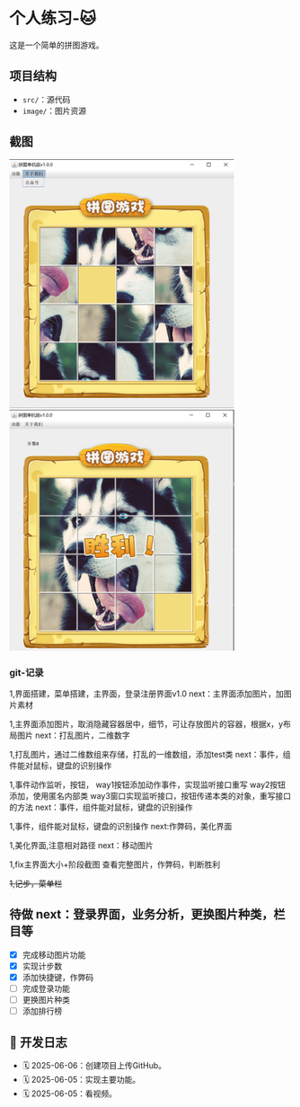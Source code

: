 # 个人练习-🐱

这是一个简单的拼图游戏。

## 项目结构

- `src/`：源代码
- `image/`：图片资源

## 截图
<img src="screenshot/界面搭建.png" alt="界面搭建" width="400"/>
<img src="screenshot/成功页面.png" alt="成功页面" width="400"/>

### **git-记录**

1,界面搭建，菜单搭建，主界面，登录注册界面v1.0
next：主界面添加图片，加图片素材

1,主界面添加图片，取消隐藏容器居中，细节，可让存放图片的容器，根据x，y布局图片
next：打乱图片，二维数字

1,打乱图片，通过二维数组来存储，打乱的一维数组，添加test类
next：事件，组件能对鼠标，键盘的识别操作

1,事件动作监听，按钮，
way1按钮添加动作事件，实现监听接口重写
way2按钮添加，使用匿名内部类
way3窗口实现监听接口，按钮传递本类的对象，重写接口的方法
next：事件，组件能对鼠标，键盘的识别操作

1,事件，组件能对鼠标，键盘的识别操作
next:作弊码，美化界面

1,美化界面,注意相对路径
next：移动图片

1,fix主界面大小+阶段截图
查看完整图片，作弊码，判断胜利

~~1,记步，菜单栏~~

待做
next：登录界面，业务分析，更换图片种类，栏目等
---
- [x] 完成移动图片功能
- [x] 实现计步数
- [x] 添加快捷键，作弊码
- [ ] 完成登录功能
- [ ] 更换图片种类
- [ ] 添加排行榜
      
## 📅 开发日志

- 🗓️ 2025-06-06：创建项目上传GitHub。
- 🗓️ 2025-06-05：实现主要功能。
- 🗓️ 2025-06-05：看视频。



